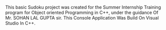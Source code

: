 This basic Sudoku project was created for the Summer Internship Training program for Object oriented Programming in C++, under the guidance Of Mr. SOHAN LAL GUPTA sir. This Console Application Was Build On Visual Studio In C++. 

